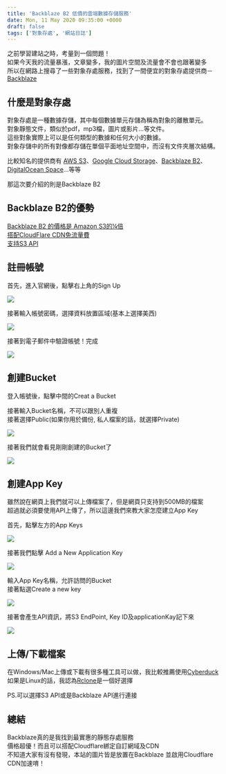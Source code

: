 ```yaml
---
title: 'Backblaze B2 低價的雲端數據存儲服務'
date: Mon, 11 May 2020 09:35:00 +0000
draft: false
tags: ['對象存處', '網站日誌']
---
```


之前學習建站之時，考量到一個問題！  
如果今天我的流量暴漲，文章變多，我的圖片空間及流量會不會也跟著變多  
所以在網路上搜尋了一些對象存處服務，找到了一間便宜的對象存處提供商－[Backblaze](https://www.backblaze.com/)

什麼是對象存處
-------

對象存處是一種數據存儲，其中每個數據單元存儲為稱為對象的離散單元。  
對象靜態文件，類似於pdf，mp3檔，圖片或影片...等文件。  
這些對象實際上可以是任何類型的數據和任何大小的數據。  
對象存儲中的所有對像都存儲在單個平面地址空間中，而沒有文件夾層次結構。

比較知名的提供商有 [AWS S3](https://aws.amazon.com/s3/)、[Google Cloud Storage](https://cloud.google.com/storage)、[Backblaze B2](https://www.backblaze.com/b2/cloud-storage.html)、[DigitalOcean Space](https://www.digitalocean.com/products/spaces/)...等等

那這次要介紹的則是Backblaze B2

Backblaze B2的優勢
---------------

[Backblaze B2 的價格是 Amazon S3的¼倍  
](https://www.backblaze.com/b2/cloud-storage-pricing.html)[搭配CloudFlare CDN免流量費  
](https://www.cloudflare.com/bandwidth-alliance/backblaze/)[支持S3 API](https://www.backblaze.com/blog/backblaze-b2-s3-compatible-api/)

註冊帳號
----

首先，進入官網後，點擊右上角的Sign Up

![](https://static.yiy.tw/media/blog/2020051108120980.png)

接著輸入帳號密碼，選擇資料放置區域(基本上選擇美西)

![](https://static.yiy.tw/media/blog/2020051108143529.png)

接著到電子郵件中驗證帳號！完成

![](https://static.yiy.tw/media/blog/2020051108170997.png)

創建Bucket
--------

登入帳號後，點擊中間的Creat a Bucket

接著輸入Bucket名稱，不可以跟別人重複  
接著選擇Public(如果你用於備份, 私人檔案的話，就選擇Private)

![](https://static.yiy.tw/media/blog/2020051108354195.png)

接著我們就會看見剛剛創建的Bucket了

![](https://static.yiy.tw/media/blog/2020051109002920.png)

創建App Key
---------

雖然說在網頁上我們就可以上傳檔案了，但是網頁只支持到500MB的檔案  
超過就必須要使用API上傳了，所以這邊我們來教大家怎麼建立App Key

首先，點擊左方的App Keys

![](https://static.yiy.tw/media/blog/2020051109051012.png)

接著我們點擊 Add a New Application Key

![](https://static.yiy.tw/media/blog/2020051109090292.png)

輸入App Key名稱，允許訪問的Bucket  
接著點選Create a new key

![](https://static.yiy.tw/media/blog/2020051109160381.png)

接著會產生API資訊，將S3 EndPoint, Key ID及applicationKay記下來

![](https://static.yiy.tw/media/blog/2020051109185118.png)

上傳/下載檔案
-------

在Windows/Mac上傳或下載有很多種工具可以做，我比較推薦使用[Cyberduck](https://cyberduck.io/)  
如果是Linux的話，我認為[Rclone](https://rclone.org)是一個好選擇

PS.可以選擇S3 API或是Backblaze API進行連接

總結
--

Backblaze真的是我找到最實惠的靜態存處服務  
價格超優！而且可以搭配Cloudflare綁定自訂網域及CDN  
不知道大家有沒有發現，本站的圖片皆是放置在Backblaze 並啟用Cloudflare CDN加速唷！